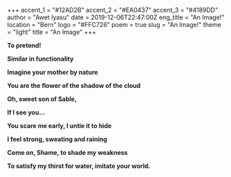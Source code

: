 +++
accent_1 = "#12AD2B"
accent_2 = "#EA0437"
accent_3 = "#4189DD"
author = "Awet Iyasu"
date = 2019-12-06T22:47:00Z
eng_title = "An Image!"
location = "Bern"
logo = "#FFC726"
poem = true
slug = "An Image!"
theme = "light"
title = "An Image"
+++

**To pretend!**

**Similar in functionality**

**Imagine your mother by nature**

**You are the flower of the shadow of the cloud**

**Oh, sweet son of Sable,**

**If I see you...**

**You scare me early, I untie it to hide**

**I feel strong, sweating and raining**

**Come on, Shame, to shade my weakness**

**To satisfy my thirst for water, imitate your world.**
